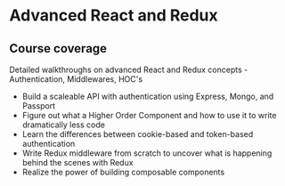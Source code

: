 
# Advanced React and Redux

## Course coverage 



Detailed walkthroughs on advanced React and Redux concepts - Authentication, Middlewares, HOC's

+ Build a scaleable API with authentication using Express, Mongo, and Passport
+ Figure out what a Higher Order Component and how to use it to write dramatically less code
+ Learn the differences between cookie-based and token-based authentication
+ Write Redux middleware from scratch to uncover what is happening behind the scenes with Redux
+ Realize the power of building composable components